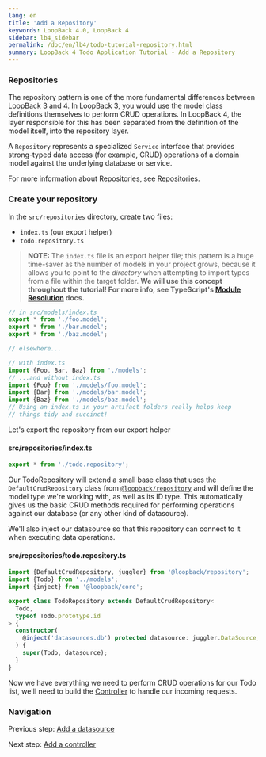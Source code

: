 ```yaml
---
lang: en
title: 'Add a Repository'
keywords: LoopBack 4.0, LoopBack 4
sidebar: lb4_sidebar
permalink: /doc/en/lb4/todo-tutorial-repository.html
summary: LoopBack 4 Todo Application Tutorial - Add a Repository
---
```


### Repositories

The repository pattern is one of the more fundamental differences between
LoopBack 3 and 4. In LoopBack 3, you would use the model class definitions
themselves to perform CRUD operations. In LoopBack 4, the layer responsible for
this has been separated from the definition of the model itself, into the
repository layer.

A `Repository` represents a specialized `Service` interface that provides
strong-typed data access (for example, CRUD) operations of a domain model
against the underlying database or service.

For more information about Repositories, see
[Repositories](https://loopback.io/doc/en/lb4/Repositories.html).

### Create your repository

In the `src/repositories` directory, create two files:

- `index.ts` (our export helper)
- `todo.repository.ts`

> **NOTE:** The `index.ts` file is an export helper file; this pattern is a huge
> time-saver as the number of models in your project grows, because it allows
> you to point to the _directory_ when attempting to import types from a file
> within the target folder. **We will use this concept throughout the tutorial!
> For more info, see TypeScript's
> [Module Resolution](https://www.typescriptlang.org/docs/handbook/module-resolution.html)
> docs.**

```ts
// in src/models/index.ts
export * from './foo.model';
export * from './bar.model';
export * from './baz.model';

// elsewhere...

// with index.ts
import {Foo, Bar, Baz} from './models';
// ...and without index.ts
import {Foo} from './models/foo.model';
import {Bar} from './models/bar.model';
import {Baz} from './models/baz.model';
// Using an index.ts in your artifact folders really helps keep
// things tidy and succinct!
```

Let's export the repository from our export helper
#### src/repositories/index.ts
```ts
export * from './todo.repository';
```

Our TodoRepository will extend a small base class that uses the
`DefaultCrudRepository` class from
[`@loopback/repository`](https://github.com/strongloop/loopback-next/tree/master/packages/repository)
and will define the model type we're working with, as well as its ID type. This
automatically gives us the basic CRUD methods required for performing operations
against our database (or any other kind of datasource).

We'll also inject our datasource so that this repository can connect to it when
executing data operations.

#### src/repositories/todo.repository.ts

```ts
import {DefaultCrudRepository, juggler} from '@loopback/repository';
import {Todo} from '../models';
import {inject} from '@loopback/core';

export class TodoRepository extends DefaultCrudRepository<
  Todo,
  typeof Todo.prototype.id
> {
  constructor(
    @inject('datasources.db') protected datasource: juggler.DataSource,
  ) {
    super(Todo, datasource);
  }
}
```

Now we have everything we need to perform CRUD operations for our Todo list,
we'll need to build the [Controller](todo-tutorial-controller.md) to handle our
incoming requests.

### Navigation

Previous step: [Add a datasource](todo-tutorial-datasource.md)

Next step: [Add a controller](todo-tutorial-controller.md)
